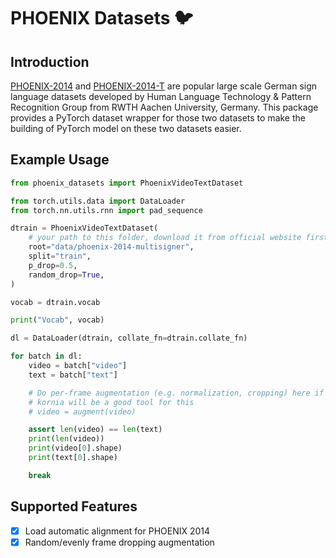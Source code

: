 # PHOENIX Datasets 🐦

## Introduction

[PHOENIX-2014](https://www-i6.informatik.rwth-aachen.de/~koller/RWTH-PHOENIX/) and [PHOENIX-2014-T](https://www-i6.informatik.rwth-aachen.de/~koller/RWTH-PHOENIX-2014-T/) are popular large scale German sign language datasets developed by Human Language Technology & Pattern Recognition Group from RWTH Aachen University, Germany. This package provides a PyTorch dataset wrapper for those two datasets to make the building of PyTorch model on these two datasets easier.

## Example Usage

```python
from phoenix_datasets import PhoenixVideoTextDataset

from torch.utils.data import DataLoader
from torch.nn.utils.rnn import pad_sequence

dtrain = PhoenixVideoTextDataset(
    # your path to this folder, download it from official website first.
    root="data/phoenix-2014-multisigner",
    split="train",
    p_drop=0.5,
    random_drop=True,
)

vocab = dtrain.vocab

print("Vocab", vocab)

dl = DataLoader(dtrain, collate_fn=dtrain.collate_fn)

for batch in dl:
    video = batch["video"]
    text = batch["text"]

    # Do per-frame augmentation (e.g. normalization, cropping) here if needed.
    # kornia will be a good tool for this
    # video = augment(video)

    assert len(video) == len(text)
    print(len(video))
    print(video[0].shape)
    print(text[0].shape)

    break
```

## Supported Features

- [x] Load automatic alignment for PHOENIX 2014
- [x] Random/evenly frame dropping augmentation

